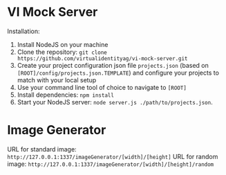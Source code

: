 VI Mock Server
=========
Installation:

  1. Install NodeJS on your machine
  2. Clone the repository: `git clone https://github.com/virtualidentityag/vi-mock-server.git` 
  3. Create your project configuration json file `projects.json` (based on `[ROOT]/config/projects.json.TEMPLATE`) and configure your projects to match with your local setup
  4. Use your command line tool of choice to navigate to `[ROOT]`
  5. Install dependencies: `npm install`
  6. Start your NodeJS server: `node server.js ./path/to/projects.json`.

Image Generator
=========

URL for standard image: `http://127.0.0.1:1337/imageGenerator/[width]/[height]`
URL for random image: `http://127.0.0.1:1337/imageGenerator/[width]/[height]/random`

